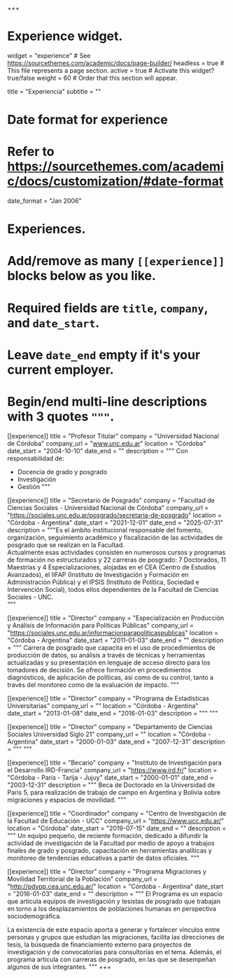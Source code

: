 +++
# Experience widget.
widget = "experience"  # See https://sourcethemes.com/academic/docs/page-builder/
headless = true  # This file represents a page section.
active = true  # Activate this widget? true/false
weight = 60  # Order that this section will appear.

title = "Experiencia"
subtitle = ""

# Date format for experience
#   Refer to https://sourcethemes.com/academic/docs/customization/#date-format
date_format = "Jan 2006"

# Experiences.
#   Add/remove as many `[[experience]]` blocks below as you like.
#   Required fields are `title`, `company`, and `date_start`.
#   Leave `date_end` empty if it's your current employer.
#   Begin/end multi-line descriptions with 3 quotes `"""`.
[[experience]]
  title = "Profesor  Titular"
  company = "Universidad Nacional de Córdoba"
  company_url = "www.unc.edu.ar"
  location = "Córdoba"
  date_start = "2004-10-10"
  date_end = ""
  description = """
  Con responsabilidad de:
  
  * Docencia de grado y posgrado
  * Investigación
  * Gestión
  """

[[experience]]
  title = "Secretario de Posgrado"
  company = "Facultad de Ciencias Sociales - Universidad Nacional de Córdoba"
  company_url = "https://sociales.unc.edu.ar/posgrado/secretaria-de-posgrado"
  location = "Córdoba - Argentina"
  date_start = "2021-12-01"
  date_end = "2025-07-31"
  description = """Es el ámbito institucional responsable del fomento, organización, seguimiento académico y fiscalización de las actividades de posgrado que se realizan en la Facultad.  
Actualmente esas actividades consisten en numerosos cursos y programas de formación no estructurados y 22 carreras de posgrado: 7 Doctorados, 11 Maestrías y 4 Especializaciones, alojadas en el CEA (Centro de Estudios Avanzados), el IIFAP (Instituto de Investigación y Formación en Administración Pública) y el IPSIS (Instituto de Política, Sociedad e Intervención Social), todos ellos dependientes de la Facultad de Ciencias Sociales - UNC.  
  """




[[experience]]
  title = "Director"
  company = "Especialización en Producción y Análisis de Información para Políticas Públicas"
  company_url = "https://sociales.unc.edu.ar/informacionparapoliticaspublicas"
  location = "Córdoba - Argentina"
  date_start = "2011-01-03"
  date_end = ""
  description = """
  Carrera de posgrado que capacita en el uso de procedimientos de producción de datos, su análisis a través de técnicas y  herramientas actualizadas y su presentación en lenguaje de acceso directo para los tomadores de decisión. Se ofrece formación en procedimientos diagnósticos, de aplicación de políticas, así como de su control, tanto a través del monitoreo como de la evaluación de impacto. 
  """

[[experience]]
  title = "Director"
  company = "Programa de Estadísticas Universitarias"
  company_url = ""
  location = "Córdoba - Argentina"
  date_start = "2013-01-08"
  date_end = "2016-01-03"
  description = """
  """

[[experience]]
  title = "Director"
  company = "Departamento de Ciencias Sociales Universidad Siglo 21"
  company_url = ""
  location = "Córdoba - Argentina"
  date_start = "2000-01-03"
  date_end = "2007-12-31"
  description = """
  """

[[experience]]
  title = "Becario"
  company = "Instituto de Investigación para el Desarrollo IRD-Francia"
  company_url = "https://www.ird.fr/"
  location = "Córdoba - Paris - Tarija - Jujuy"
  date_start = "2000-01-01"
  date_end = "2003-12-31"
  description = """
  Beca de Doctorado en la Universidad de Paris 5, para realización de trabajo de campo en Argentina y Bolivia sobre migraciones y espacios de movilidad.
  """

[[experience]]
  title = "Coordinador"
  company = "Centro de Investigación de la Facultad de Educación - UCC"
  company_url = "https://www.ucc.edu.ar/"
  location = "Córdoba"
  date_start = "2019-07-15"
  date_end = ""
  description = """
  Un equipo pequeño, de reciente formación, dedicado a difundir la actividad de investigación de la Facultad por medio de apoyo a trabajos finales de grado y posgrado, capacitación en herramientas analíticas y monitoreo de tendencias educativas a partir de datos oficiales. 
  """

[[experience]]
  title = "Director"
  company = "Programa Migraciones y Movilidad Territorial de la Población"
  company_url = "http://pdypp.cea.unc.edu.ar/"
  location = "Córdoba - Argentina"
  date_start = "2016-01-03"
  date_end = ""
  description = """
  El Programa es un espacio que articula equipos de investigación y tesistas de posgrado que trabajan en torno a los desplazamientos de poblaciones humanas en perspectiva sociodemográfica.

La existencia de este espacio aporta a generar y fortalecer vínculos entre personas y grupos que estudian las migraciones, facilita las direcciones de tesis, la búsqueda de financiamiento externo para proyectos de investigación y de convocatorias para consultorías en el tema. Además, el programa articula con carreras de posgrado, en las que se desempeñan algunos de sus integrantes.
  """
+++
